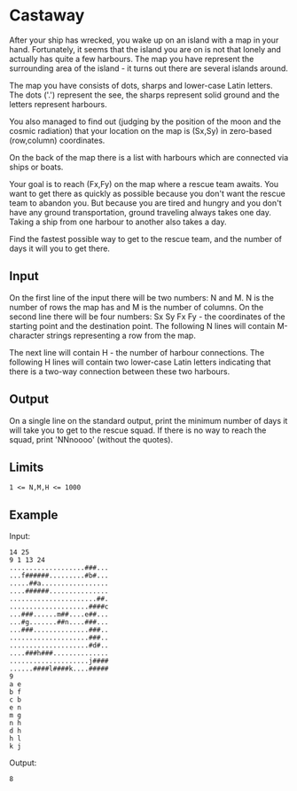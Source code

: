# Castaway

After your ship has wrecked, you wake up on an island with a map in your hand.
Fortunately, it seems that the island you are on is not that lonely and
actually has quite a few harbours. The map you have represent the surrounding
area of the island - it turns out there are several islands around.

The map you have consists of dots, sharps and lower-case Latin letters. The
dots ('.') represent the see, the sharps represent solid ground and the letters
represent harbours.

You also managed to find out (judging by the position of
the moon and the cosmic radiation) that your location on the map is (Sx,Sy)
in zero-based (row,column) coordinates.

On the back of the map there is a list with harbours which are connected via
ships or boats.

Your goal is to reach (Fx,Fy) on the map where a rescue team awaits. You want
to get there as quickly as possible because you don't want the rescue team to
abandon you. But because you are tired and hungry and you don't have any ground
transportation, ground traveling always takes one day. Taking a ship from one
harbour to another also takes a day.

Find the fastest possible way to get to the rescue team, and the number of days
it will you to get there.

## Input

On the first line of the input there will be two numbers: N and M. N is the
number of rows the map has and M is the number of columns. On the second
line there will be four numbers: Sx Sy Fx Fy - the coordinates of the
starting point and the destination point. The following N lines will contain
M-character strings representing a row from the map.

The next line will contain H - the number of harbour connections. The following
H lines will contain two lower-case Latin letters indicating that there is a
two-way connection between these two harbours.

## Output

On a single line on the standard output, print the minimum number of days it
will take you to get to the rescue squad. If there is no way to reach the
squad, print 'NNnoooo' (without the quotes).

## Limits

```
1 <= N,M,H <= 1000
```

## Example

Input:

```
14 25
9 1 13 24
...................###...
...f######.........#b#...
.....##a.................
....######...............
......................##.
....................####c
...###......m##....e##...
...#g.......##n....###...
...###..............###..
....................###..
....................#d#..
....###h###..............
....................j####
......####l####k....#####
9
a e
b f
c b
e n
m g
n h
d h
h l
k j
```

Output:

```
8
```
